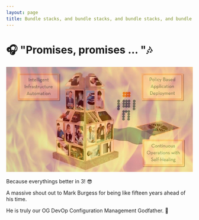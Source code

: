 ```yaml
---
layout: page
title: Bundle stacks, and bundle stacks, and bundle stacks, and bundle stacks
---
```


# 🎧 "Promises, promises ... "🎶

![At least it ain't bcfg2!][cfengine]

Because everythings better in 3! 😎

A massive shout out to Mark Burgess for being like fifteen years ahead of his time.

He is truly our OG DevOp Configuration Management Godfather. 💖

[cfengine]: ./cfengine.jpeg
